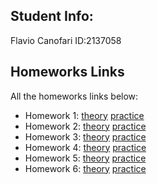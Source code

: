 ## Student Info:
Flavio Canofari ID:2137058

## Homeworks Links
All the homeworks links below:

- Homework 1: [theory](hw1/hw1_theory.html) [practice](hw1/hw1_practice.html)
- Homework 2: [theory](hw2/hw2_theory.html) [practice](hw2/hw2_practice.html)
- Homework 3: [theory](hw3/hw3_theory.html) [practice](hw3/hw3_practice.html)
- Homework 4: [theory](hw4/hw4_theory.html) [practice](hw4/hw4_practice.html)
- Homework 5: [theory](hw5/hw5_theory.html) [practice](hw5/hw5_practice.html)
- Homework 6: [theory](hw6/hw6_theory.html) [practice](hw6/hw6_practice.html)